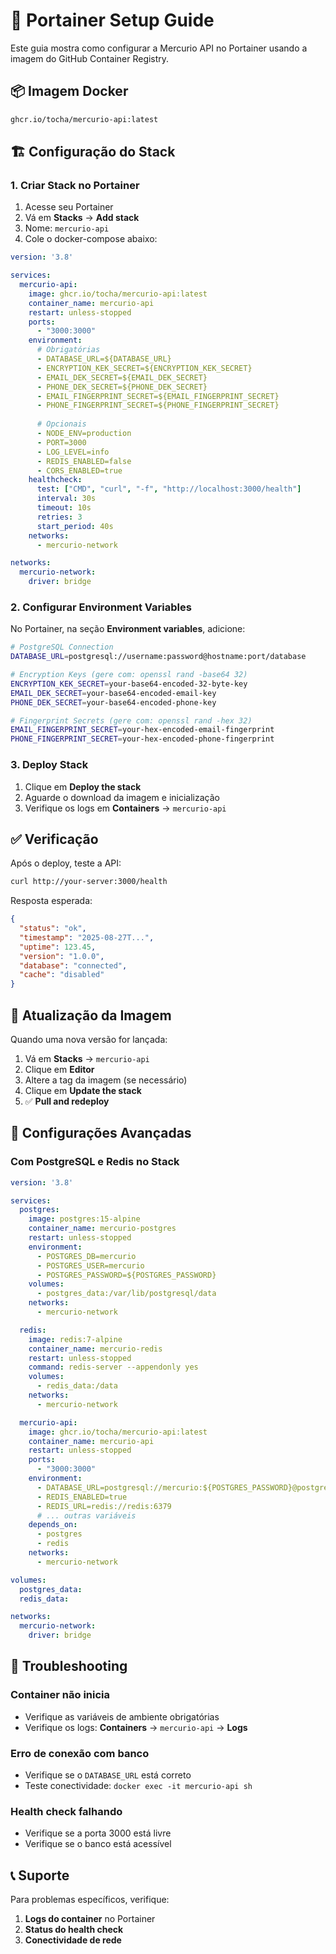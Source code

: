 # 🚀 Portainer Setup Guide

Este guia mostra como configurar a Mercurio API no Portainer usando a imagem do GitHub Container Registry.

## 📦 Imagem Docker

```bash
ghcr.io/tocha/mercurio-api:latest
```

## 🏗️ Configuração do Stack

### 1. Criar Stack no Portainer

1. Acesse seu Portainer
2. Vá em **Stacks** → **Add stack**
3. Nome: `mercurio-api`
4. Cole o docker-compose abaixo:

```yaml
version: '3.8'

services:
  mercurio-api:
    image: ghcr.io/tocha/mercurio-api:latest
    container_name: mercurio-api
    restart: unless-stopped
    ports:
      - "3000:3000"
    environment:
      # Obrigatórias
      - DATABASE_URL=${DATABASE_URL}
      - ENCRYPTION_KEK_SECRET=${ENCRYPTION_KEK_SECRET}
      - EMAIL_DEK_SECRET=${EMAIL_DEK_SECRET}
      - PHONE_DEK_SECRET=${PHONE_DEK_SECRET}
      - EMAIL_FINGERPRINT_SECRET=${EMAIL_FINGERPRINT_SECRET}
      - PHONE_FINGERPRINT_SECRET=${PHONE_FINGERPRINT_SECRET}
      
      # Opcionais
      - NODE_ENV=production
      - PORT=3000
      - LOG_LEVEL=info
      - REDIS_ENABLED=false
      - CORS_ENABLED=true
    healthcheck:
      test: ["CMD", "curl", "-f", "http://localhost:3000/health"]
      interval: 30s
      timeout: 10s
      retries: 3
      start_period: 40s
    networks:
      - mercurio-network

networks:
  mercurio-network:
    driver: bridge
```

### 2. Configurar Environment Variables

No Portainer, na seção **Environment variables**, adicione:

```bash
# PostgreSQL Connection
DATABASE_URL=postgresql://username:password@hostname:port/database

# Encryption Keys (gere com: openssl rand -base64 32)
ENCRYPTION_KEK_SECRET=your-base64-encoded-32-byte-key
EMAIL_DEK_SECRET=your-base64-encoded-email-key  
PHONE_DEK_SECRET=your-base64-encoded-phone-key

# Fingerprint Secrets (gere com: openssl rand -hex 32)
EMAIL_FINGERPRINT_SECRET=your-hex-encoded-email-fingerprint
PHONE_FINGERPRINT_SECRET=your-hex-encoded-phone-fingerprint
```

### 3. Deploy Stack

1. Clique em **Deploy the stack**
2. Aguarde o download da imagem e inicialização
3. Verifique os logs em **Containers** → `mercurio-api`

## ✅ Verificação

Após o deploy, teste a API:

```bash
curl http://your-server:3000/health
```

Resposta esperada:
```json
{
  "status": "ok",
  "timestamp": "2025-08-27T...",
  "uptime": 123.45,
  "version": "1.0.0",
  "database": "connected",
  "cache": "disabled"
}
```

## 🔄 Atualização da Imagem

Quando uma nova versão for lançada:

1. Vá em **Stacks** → `mercurio-api`
2. Clique em **Editor**
3. Altere a tag da imagem (se necessário)
4. Clique em **Update the stack**
5. ✅ **Pull and redeploy**

## 🔧 Configurações Avançadas

### Com PostgreSQL e Redis no Stack

```yaml
version: '3.8'

services:
  postgres:
    image: postgres:15-alpine
    container_name: mercurio-postgres
    restart: unless-stopped
    environment:
      - POSTGRES_DB=mercurio
      - POSTGRES_USER=mercurio
      - POSTGRES_PASSWORD=${POSTGRES_PASSWORD}
    volumes:
      - postgres_data:/var/lib/postgresql/data
    networks:
      - mercurio-network

  redis:
    image: redis:7-alpine
    container_name: mercurio-redis
    restart: unless-stopped
    command: redis-server --appendonly yes
    volumes:
      - redis_data:/data
    networks:
      - mercurio-network

  mercurio-api:
    image: ghcr.io/tocha/mercurio-api:latest
    container_name: mercurio-api
    restart: unless-stopped
    ports:
      - "3000:3000"
    environment:
      - DATABASE_URL=postgresql://mercurio:${POSTGRES_PASSWORD}@postgres:5432/mercurio
      - REDIS_ENABLED=true
      - REDIS_URL=redis://redis:6379
      # ... outras variáveis
    depends_on:
      - postgres
      - redis
    networks:
      - mercurio-network

volumes:
  postgres_data:
  redis_data:

networks:
  mercurio-network:
    driver: bridge
```

## 🚨 Troubleshooting

### Container não inicia
- Verifique as variáveis de ambiente obrigatórias
- Verifique os logs: **Containers** → `mercurio-api` → **Logs**

### Erro de conexão com banco
- Verifique se o `DATABASE_URL` está correto
- Teste conectividade: `docker exec -it mercurio-api sh`

### Health check falhando
- Verifique se a porta 3000 está livre
- Verifique se o banco está acessível

## 📞 Suporte

Para problemas específicos, verifique:
1. **Logs do container** no Portainer
2. **Status do health check**
3. **Conectividade de rede**